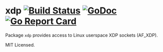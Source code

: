 # xdp [![Build Status](https://travis-ci.org/mdlayher/xdp.svg?branch=master)](https://travis-ci.org/mdlayher/xdp) [![GoDoc](https://godoc.org/github.com/mdlayher/xdp?status.svg)](https://godoc.org/github.com/mdlayher/xdp) [![Go Report Card](https://goreportcard.com/badge/github.com/mdlayher/xdp)](https://goreportcard.com/report/github.com/mdlayher/xdp)

Package `xdp` provides access to Linux userspace XDP sockets (AF_XDP).

MIT Licensed.
